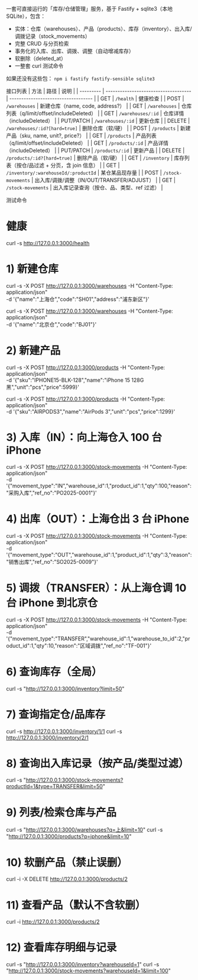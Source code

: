 一套可直接运行的「库存/仓储管理」服务，基于 Fastify + sqlite3（本地 SQLite），包含：
- 实体：仓库（warehouses）、产品（products）、库存（inventory）、出入库/调拨记录（stock_movements）
- 完整 CRUD 与分页检索
- 事务化的入库、出库、调拨、调整（自动增减库存）
- 软删除（deleted_at）
- 一整套 curl 测试命令

如果还没有这些包：
`npm i fastify fastify-sensible sqlite3`

接口列表
| 方法        | 路径                                   | 说明                                  |
| --------- | ------------------------------------ | ----------------------------------- |
| GET       | `/health`                            | 健康检查                                |
| POST      | `/warehouses`                        | 新建仓库（name, code, address?）          |
| GET       | `/warehouses`                        | 仓库列表（q/limit/offset/includeDeleted） |
| GET       | `/warehouses/:id`                    | 仓库详情（includeDeleted）                |
| PUT/PATCH | `/warehouses/:id`                    | 更新仓库                                |
| DELETE    | `/warehouses/:id?[hard=true]`        | 删除仓库（软/硬）                           |
| POST      | `/products`                          | 新建产品（sku, name, unit?, price?）      |
| GET       | `/products`                          | 产品列表（q/limit/offset/includeDeleted） |
| GET       | `/products/:id`                      | 产品详情（includeDeleted）                |
| PUT/PATCH | `/products/:id`                      | 更新产品                                |
| DELETE    | `/products/:id?[hard=true]`          | 删除产品（软/硬）                           |
| GET       | `/inventory`                         | 库存列表（按仓/品过滤 + 分页，含 join 信息）         |
| GET       | `/inventory/:warehouseId/:productId` | 某仓某品现存量                             |
| POST      | `/stock-movements`                   | 出入库/调拨/调整（IN/OUT/TRANSFER/ADJUST）   |
| GET       | `/stock-movements`                   | 出入库记录查询（按仓、品、类型、ref 过滤）             |

测试命令

# 健康
curl -s http://127.0.0.1:3000/health

# 1) 新建仓库
curl -s -X POST http://127.0.0.1:3000/warehouses -H "Content-Type: application/json" \
  -d '{"name":"上海仓","code":"SH01","address":"浦东新区"}'

curl -s -X POST http://127.0.0.1:3000/warehouses -H "Content-Type: application/json" \
  -d '{"name":"北京仓","code":"BJ01"}'

# 2) 新建产品
curl -s -X POST http://127.0.0.1:3000/products -H "Content-Type: application/json" \
  -d '{"sku":"IPHONE15-BLK-128","name":"iPhone 15 128G 黑","unit":"pcs","price":5999}'

curl -s -X POST http://127.0.0.1:3000/products -H "Content-Type: application/json" \
  -d '{"sku":"AIRPODS3","name":"AirPods 3","unit":"pcs","price":1299}'

# 3) 入库（IN）：向上海仓入 100 台 iPhone
curl -s -X POST http://127.0.0.1:3000/stock-movements -H "Content-Type: application/json" \
  -d '{"movement_type":"IN","warehouse_id":1,"product_id":1,"qty":100,"reason":"采购入库","ref_no":"PO2025-0001"}'

# 4) 出库（OUT）：上海仓出 3 台 iPhone
curl -s -X POST http://127.0.0.1:3000/stock-movements -H "Content-Type: application/json" \
  -d '{"movement_type":"OUT","warehouse_id":1,"product_id":1,"qty":3,"reason":"销售出库","ref_no":"SO2025-0009"}'

# 5) 调拨（TRANSFER）：从上海仓调 10 台 iPhone 到北京仓
curl -s -X POST http://127.0.0.1:3000/stock-movements -H "Content-Type: application/json" \
  -d '{"movement_type":"TRANSFER","warehouse_id":1,"warehouse_to_id":2,"product_id":1,"qty":10,"reason":"区域调拨","ref_no":"TF-001"}'

# 6) 查询库存（全局）
curl -s "http://127.0.0.1:3000/inventory?limit=50"

# 7) 查询指定仓/品库存
curl -s http://127.0.0.1:3000/inventory/1/1
curl -s http://127.0.0.1:3000/inventory/2/1

# 8) 查询出入库记录（按产品/类型过滤）
curl -s "http://127.0.0.1:3000/stock-movements?productId=1&type=TRANSFER&limit=50"

# 9) 列表/检索仓库与产品
curl -s "http://127.0.0.1:3000/warehouses?q=上&limit=10"
curl -s "http://127.0.0.1:3000/products?q=iphone&limit=10"

# 10) 软删产品（禁止误删）
curl -i -X DELETE http://127.0.0.1:3000/products/2

# 11) 查看产品（默认不含软删）
curl -i http://127.0.0.1:3000/products/2

# 12) 查看库存明细与记录
curl -s "http://127.0.0.1:3000/inventory?warehouseId=1"
curl -s "http://127.0.0.1:3000/stock-movements?warehouseId=1&limit=100"
